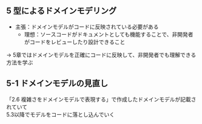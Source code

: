 ## 5 型によるドメインモデリング

- 主張：ドメインモデルがコードに反映されている必要がある
  - 理想：ソースコードがドキュメントとしても機能することで、非開発者がコードをレビューしたり設計できること

→ 5章ではドメインモデルを正確にコードに反映して、非開発者でも理解できる方法を学ぶ

## 5-1 ドメインモデルの見直し

「2.6 複雑さをドメインモデルで表現する」で作成したドメインモデルが記載されていて<br>
5.3以降でモデルをコードに落とし込んでいく 